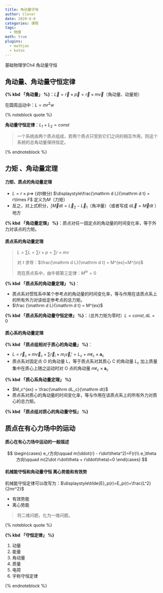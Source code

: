 ```yaml
---
title: 角动量守恒
author: Clover
date: 2020-6-8
categories: 课程
tags:
  - 物理
math: true
plugins:
  - mathjax
  - katex
---
```


基础物理学Ch4 角动量守恒

<!-- more -->

## 角动量、角动量守恒定律

**{% kbd 「角动量」 %}**：$\vec L = \vec r \times \vec p = \vec r \times m \vec v$（角动量、动量矩）

在圆周运动中：$L = mr^2 w$

{% noteblock quote %}

**角动量守恒定律**：$L_1+L_2 = const$

> 一个系统由两个质点组成，若两个质点只受到它们之间的相互作用，则这个系统的总角动量保持恒定。

{% endnoteblock %}

## 力矩 、角动量定理

#### 力矩、质点的角动量定理

- $L = r\times p\Rightarrow$ (对t微分) $\displaystyle\frac{\mathrm d L}{\mathrm d t} = r\times F$ 定义为$M$（力矩）
- 反之，对上式积分，$\int \vec M \mathrm d t = \vec L _ 2 - \vec L _ 1$（角冲量）（或者写成 $\mathrm d \vec L = \vec M \mathrm d t$ ）地方

**{% kbd 「角动量定理」 %}**：质点对任一固定点的角动量的时间变化率，等于外力对该点的力矩。

#### 质点系的角动量定理

> $L = \sum L = \sum r \times p=\sum r\times mv$
>
> 对 $t$ 求导：$\frac{\mathrm d L}{\mathrm d t} = M^{ex}+M^{in}$
>
> 而在质点系中，由牛顿第三定律：$M^{in}=0$

**{% kbd 「质点系的角动量定理」 %}**：
- 质点系对惯性系中某个参考点的角动量的时间变化率，等与作用在该质点系上的所有外力对该给定参考点的总力矩。
- $\frac {\mathrm d L}{\mathrm d t} = M^{ex}$

**{% kbd 「质点系的角动量守恒定律」 %}**：（总外力矩为零时）$L = const , \mathrm dL =0$

#### 质心系的角动量定理

**{% kbd 「质点组相对于质心的角动量」 %}**：

- $L = \vec r_c \times m\vec v_c+\sum \vec r_i \times m_i \vec v_i' = L_c+m\boldsymbol r_c\times\boldsymbol a_c$
- 质点系对固定点 O 的角动量 L，等于质点系对其质心 C 的角动量 $L_c$ 加上质量集中在质心上随之运动时对 O 点的角动量 $m\boldsymbol r_c\times\boldsymbol a_c$

**{% kbd 「质心系角动量定理」 %}**

- $M_c^{ex} = \frac{\mathrm dL_c}{\mathrm dt}$
- 质点系对质心的角动量的时间变化率，等与作用在该质点系上的所有外力对质心的总力矩。

**{% kbd 「质点组对质心的角动量守恒」 %}**

## 质点在有心力场中的运动

#### 质心在有心力场中运动的一般描述

$$
\begin{cases}
  e_r方向\qquad m(\ddot{r} - r\dot\theta^2)=F(r)\\
  e_\theta 方向\qquad m(2\dot r\dot\theta + r\ddot\theta)=0
\end{cases}
$$

#### 机械能守恒和角动量守恒 离心势能和有效势

机械能守恒定律可以改写为：$\displaystyle\tilde{E}_p(r)=E_p(r)+\frac{L^2}{2mr^2}$

- 有效势能
- 离心势能

> 将二维问题，化为一维问题。

{% noteblock quote %}

**{% kbd 「守恒定律」 %}**

1. 动量
2. 能量
3. 角动量
4. 质量
5. 电荷
6. 宇称守恒定律

{% endnoteblock %}

